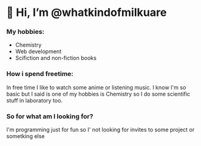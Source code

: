 # 👋 Hi, I’m @whatkindofmilkuare

### My hobbies:
- Chemistry
- Web development
- Scifiction and non-fiction books

### How i spend freetime:
In free time I like to watch some anime or listening music.
I know I'm so basic but I said is one of my hobbies is Chemistry so I do some scientific stuff in laboratory too.

### So for what am I looking for?
I'm programming just for fun so I' not looking for invites to some project or sometking else
